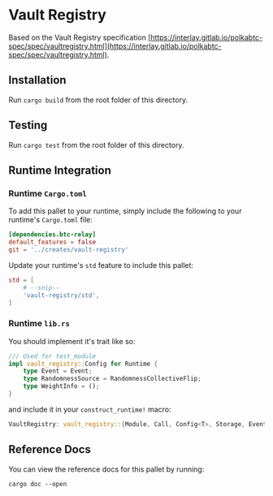 # Vault Registry

Based on the Vault Registry specification [https://interlay.gitlab.io/polkabtc-spec/spec/vaultregistry.html](https://interlay.gitlab.io/polkabtc-spec/spec/vaultregistry.html).

## Installation

Run `cargo build` from the root folder of this directory.

## Testing

Run `cargo test` from the root folder of this directory.

## Runtime Integration

### Runtime `Cargo.toml`

To add this pallet to your runtime, simply include the following to your runtime's `Cargo.toml` file:

```TOML
[dependencies.btc-relay]
default_features = false
git = '../creates/vault-registry'
```

Update your runtime's `std` feature to include this pallet:

```TOML
std = [
    # --snip--
    'vault-registry/std',
]
```

### Runtime `lib.rs`

You should implement it's trait like so:

```rust
/// Used for test_module
impl vault_registry::Config for Runtime {
    type Event = Event;
    type RandomnessSource = RandomnessCollectiveFlip;
    type WeightInfo = ();
}
```

and include it in your `construct_runtime!` macro:

```rust
VaultRegistry: vault_registry::{Module, Call, Config<T>, Storage, Event<T>},
```

## Reference Docs

You can view the reference docs for this pallet by running:

```
cargo doc --open
```
